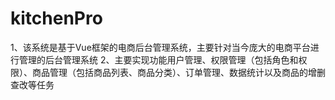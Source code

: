 # kitchenPro
1、该系统是基于Vue框架的电商后台管理系统，主要针对当今庞大的电商平台进行管理的后台管理系统  2、主要实现功能用户管理、权限管理（包括角色和权限）、商品管理（包括商品列表、商品分类）、订单管理、数据统计以及商品的增删查改等任务
